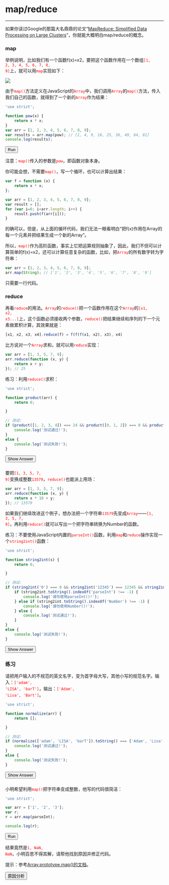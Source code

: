 <link rel="stylesheet" href="../../../../../static/css/button.css"/>
<link rel="stylesheet" href="../../../../../static/css/console.css"/>

# map/reduce
---

如果你读过Google的那篇大名鼎鼎的论文“[MapReduce: Simplified Data Processing on Large Clusters](http://research.google.com/archive/mapreduce.html)”，你就能大概明白map/reduce的概念。

### map
举例说明，比如我们有一个函数f(x)=x2，要把这个函数作用在一个数组<font color="red"><code>[1, 2, 3, 4, 5, 6, 7, 8, 9]</code></font>上，就可以用<font color="red"><code>map</code></font>实现如下：

![](https://www.liaoxuefeng.com/files/attachments/925425803658112/0)

由于<font color="red"><code>map()</code></font>方法定义在JavaScript的<font color="red"><code>Array</code></font>中，我们调用<font color="red"><code>Array</code></font>的<font color="red"><code>map()</code></font>方法，传入我们自己的函数，就得到了一个新的<font color="red"><code>Array</code></font>作为结果：

```javascript
'use strict';

function pow(x) {
    return x * x;
}
var arr = [1, 2, 3, 4, 5, 6, 7, 8, 9];
var results = arr.map(pow); // [1, 4, 9, 16, 25, 36, 49, 64, 81]
console.log(results);
```

<button class="run" onclick="(() => {
    const element = document.querySelector('p#map');
    try {
        'use strict';
        function pow(x) {
            return x * x;
        }
        var arr = [1, 2, 3, 4, 5, 6, 7, 8, 9];
        var results = arr.map(pow); // [1, 4, 9, 16, 25, 36, 49, 64, 81]
        console.log(results);
        element.classList.remove(['consoleError']);
        element.classList.add('consoleLog');
        element.removeAttribute('hidden');
        element.innerHTML = `<label class='consoleLog'>${results}</label>`;
    } catch (e) {
        element.classList.remove(['consoleLog']);
        element.classList.add('consoleError');
        element.removeAttribute('hidden');
        element.innerHTML = `<label class='consoleError'>${e}</label>`;
    }
})();">Run</button>
<p id="map" hidden></p>

注意：<font color="red"><code>map()</code></font>传入的参数是<font color="red"><code>pow</code></font>，即函数对象本身。

你可能会想，不需要<font color="red"><code>map()</code></font>，写一个循环，也可以计算出结果：

```javascript
var f = function (x) {
    return x * x;
};

var arr = [1, 2, 3, 4, 5, 6, 7, 8, 9];
var result = [];
for (var i=0; i<arr.length; i++) {
    result.push(f(arr[i]));
}
```

的确可以，但是，从上面的循环代码，我们无法一眼看明白“把f(x)作用在Array的每一个元素并把结果生成一个新的Array”。

所以，<font color="red"><code>map()</code></font>作为高阶函数，事实上它把运算规则抽象了，因此，我们不但可以计算简单的f(x)=x2，还可以计算任意复杂的函数，比如，把<font color="red"><code>Array</code></font>的所有数字转为字符串：

```javascript
var arr = [1, 2, 3, 4, 5, 6, 7, 8, 9];
arr.map(String); // ['1', '2', '3', '4', '5', '6', '7', '8', '9']
```

只需要一行代码。

### reduce
再看<font color="red"><code>reduce</code></font>的用法。<font color="red"><code>Array</code></font>的<font color="red"><code>reduce()</code></font>把一个函数作用在这个<font color="red"><code>Array</code></font>的<font color="red"><code>[x1, x2, x3...]</code></font>上，这个函数必须接收两个参数，<font color="red"><code>reduce()</code></font>把结果继续和序列的下一个元素做累积计算，其效果就是：

```javascript
[x1, x2, x3, x4].reduce(f) = f(f(f(x1, x2), x3), x4)
```

比方说对一个<font color="red"><code>Array</code></font>求和，就可以用<font color="red"><code>reduce</code></font>实现：

```javascript
var arr = [1, 3, 5, 7, 9];
arr.reduce(function (x, y) {
    return x + y;
}); // 25
```

练习：利用<font color="red"><code>reduce()</code></font>求积：

```javascript
'use strict';

function product(arr) {
    return 0;

}

// 测试:
if (product([1, 2, 3, 4]) === 24 && product([0, 1, 2]) === 0 && product([99, 88, 77, 66]) === 44274384) {
    console.log('测试通过!');
}
else {
    console.log('测试失败!');
}
```

<button class="run" onclick="(() => {
    const answer = `
'use strict';
function product(arr) {
    return arr.reduce((x, y) => {
        return x * y;
    });
}
`;
    alert(answer);
})();">Show Answer</button>
### 

要把<font color="red"><code>[1, 3, 5, 7, 9]</code></font>变换成整数<font color="red"><code>13579</code></font>，<font color="red"><code>reduce()</code></font>也能派上用场：

```javascript
var arr = [1, 3, 5, 7, 9];
arr.reduce(function (x, y) {
    return x * 10 + y;
}); // 13579
```

如果我们继续改进这个例子，想办法把一个字符串<font color="red"><code>13579</code></font>先变成<font color="red"><code>Array</code></font>——<font color="red"><code>[1, 3, 5, 7, 9]</code></font>，再利用<font color="red"><code>reduce()</code></font>就可以写出一个把字符串转换为Number的函数。

练习：不要使用JavaScript内置的<font color="red"><code>parseInt()</code></font>函数，利用<font color="red"><code>map</code></font>和<font color="red"><code>reduce</code></font>操作实现一个<font color="red"><code>string2int()</code></font>函数：

```javascript
'use strict';

function string2int(s) {
    return 0;

}

// 测试:
if (string2int('0') === 0 && string2int('12345') === 12345 && string2int('12300') === 12300) {
    if (string2int.toString().indexOf('parseInt') !== -1) {
        console.log('请勿使用parseInt()!');
    } else if (string2int.toString().indexOf('Number') !== -1) {
        console.log('请勿使用Number()!');
    } else {
        console.log('测试通过!');
    }
}
else {
    console.log('测试失败!');
}
```

<button class="run" onclick="(() => {
    const answer = `
'use strict';
function string2int(s) {
    return s.length > 1
        ? s.split('').reduce((x, y) => {
            return x * 10 + y * 1;
        })
        : s * 1;
}
`;
    alert(answer);
})();">Show Answer</button>
### 

### 练习
请把用户输入的不规范的英文名字，变为首字母大写，其他小写的规范名字。输入：<font color="red"><code>['adam', 'LISA', 'barT']</code></font>，输出：<font color="red"><code>['Adam', 'Lisa', 'Bart']</code></font>。

```javascript
'use strict';

function normalize(arr) {
    return [];

}

// 测试:
if (normalize(['adam', 'LISA', 'barT']).toString() === ['Adam', 'Lisa', 'Bart'].toString()) {
    console.log('测试通过!');
}
else {
    console.log('测试失败!');
}
```

<button class="run" onclick="(() => {
    const answer = `
'use strict';
function normalize(arr) {
    return arr.map(x => {
        return x.split('').reduce((y, z) => {
            return \`\${y.charAt(0).toUpperCase()}\${y.substring(1)}\${z.toLowerCase()}\`;
        });
    });
}
`;
    alert(answer);
})();">Show Answer</button>
### 

小明希望利用<font color="red"><code>map()</code></font>把字符串变成整数，他写的代码很简洁：

```javascript
'use strict';

var arr = ['1', '2', '3'];
var r;
r = arr.map(parseInt);

console.log(r);
```

<button class="run" onclick="(() => {
    const element = document.getElementById('parseInt');
    try {
        'use strict';
        var arr = ['1', '2', '3'];
        var r;
        r = arr.map(parseInt);
        console.log(r);
        element.classList.remove(['consoleError']);
        element.classList.add('consoleLog');
        element.removeAttribute('hidden');
        element.innerHTML = `<label class='consoleLog'>${r}</label>`;
    } catch (e) {
        element.classList.remove(['consoleLog']);
        element.classList.add('consoleError');
        element.removeAttribute('hidden');
        element.innerHTML = `<label class='consoleError'>${e}</label>`;
    }
})();">Run</button>
<p id="parseInt" hidden></p>

结果竟然是<font color="red"><code>1, NaN, NaN</code></font>，小明百思不得其解，请帮他找到原因并修正代码。

提示：参考[Array.prototype.map()的文档](https://developer.mozilla.org/en-US/docs/Web/JavaScript/Reference/Global_Objects/Array/map)。

<button class="analyze" onclick="(() => {
    this.setAttribute('hidden', 'hidden');
    document.querySelector('dev#analyze').removeAttribute('hidden');
})();">原因分析</button>
### 

<dev id="analyze" hidden="hidden">
由于<code style="color: red">map()</code>接收的回调函数可以有3个参数：<code style="color: red">callback(currentValue, index, array)</code>，通常我们仅需要第一个参数，而忽略了传入的后面两个参数。不幸的是，<code style="color: red">parseInt(string, radix)</code>没有忽略第二个参数，导致实际执行的函数分别是：
<ul>
    <li>parseInt('1', 0); // 1, 按十进制转换</li>
    <li>parseInt('2', 1); // NaN, 没有一进制</li>
    <li>parseInt('3', 2); // NaN, 按二进制转换不允许出现3</li>
</ul>
可以改为<font color="red"><code>r = arr.map(Number);</code></font>，因为<font color="red"><code>Number(value)</code></font>函数仅接收一个参数。
</dev>
